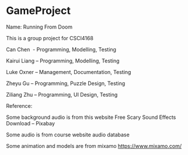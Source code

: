 # GameProject

Name: Running From Doom

This is a group project for CSCI4168

Can Chen  - Programming, Modelling, Testing

Kairui Liang – Programming, Modelling, Testing

Luke Oxner – Management, Documentation, Testing

Zheyu Gu – Programming, Puzzle Design, Testing

Ziliang Zhu – Programming, UI Design, Testing

Reference:

Some background audio is from this website Free Scary Sound Effects Download – Pixabay

Some audio is from course website audio database

Some animation and models are from mixamo https://www.mixamo.com/


